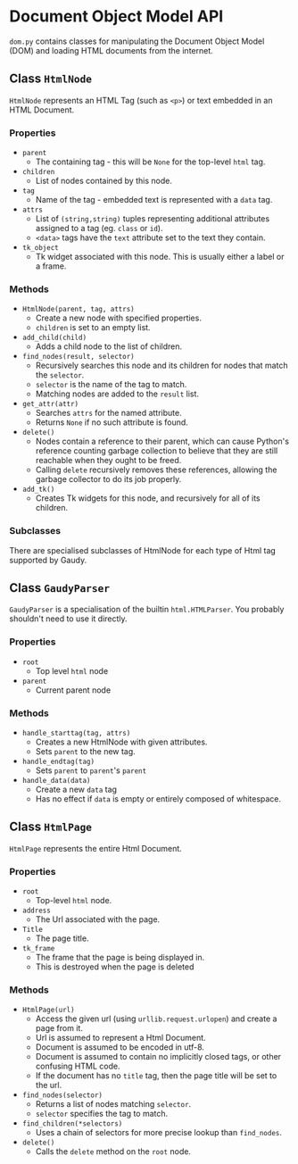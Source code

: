 # Document Object Model API

`dom.py` contains classes for manipulating the Document Object Model (DOM) and loading HTML documents from the internet.

## Class `HtmlNode`

`HtmlNode` represents an HTML Tag (such as `<p>`) or text embedded in an HTML Document.

### Properties

- `parent`
  - The containing tag - this will be `None` for the top-level `html` tag.
- `children`
  - List of nodes contained by this node.
- `tag`
  - Name of the tag - embedded text is represented with a `data` tag.
- `attrs`
  - List of `(string,string)` tuples representing additional attributes assigned to a tag (eg. `class` or `id`).
  - `<data>` tags have the `text` attribute set to the text they contain.
- `tk_object`
  - Tk widget associated with this node. This is usually either a label or a frame.

### Methods

- `HtmlNode(parent, tag, attrs)`
  - Create a new node with specified properties.
  - `children` is set to an empty list.
- `add_child(child)`
  - Adds a child node to the list of children.
- `find_nodes(result, selector)`
  - Recursively searches this node and its children for nodes that match the `selector`.
  - `selector` is the name of the tag to match.
  - Matching nodes are added to the `result` list.
- `get_attr(attr)`
  - Searches `attrs` for the named attribute.
  - Returns `None` if no such attribute is found.
- `delete()`
  - Nodes contain a reference to their parent, which can cause Python's reference counting garbage collection to believe that they are still reachable when they ought to be freed.
  - Calling `delete` recursively removes these references, allowing the garbage collector to do its job properly.
- `add_tk()`
  - Creates Tk widgets for this node, and recursively for all of its children.

### Subclasses
There are specialised subclasses of HtmlNode for each type of Html tag supported by Gaudy.

## Class `GaudyParser`

`GaudyParser` is a specialisation of the builtin `html.HTMLParser`.
You probably shouldn't need to use it directly.

### Properties

- `root`
  - Top level `html` node
- `parent`
  - Current parent node

### Methods

- `handle_starttag(tag, attrs)`
  - Creates a new HtmlNode with given attributes.
  - Sets `parent` to the new tag.
- `handle_endtag(tag)`
  - Sets `parent` to `parent`'s `parent`
- `handle_data(data)`
  - Create a new `data` tag
  - Has no effect if `data` is empty or entirely composed of whitespace.

## Class `HtmlPage`

`HtmlPage` represents the entire Html Document.

### Properties

- `root`
  - Top-level `html` node.
- `address`
  - The Url associated with the page.
- `Title`
  - The page title.
- `tk_frame`
  - The frame that the page is being displayed in.
  - This is destroyed when the page is deleted

### Methods

- `HtmlPage(url)`
  - Access the given url (using `urllib.request.urlopen`) and create a page from it.
  - Url is assumed to represent a Html Document.
  - Document is assumed to be encoded in utf-8.
  - Document is assumed to contain no implicitly closed tags, or other confusing HTML code.
  - If the document has no `title` tag, then the page title will be set to the url.
- `find_nodes(selector)`
  - Returns a list of nodes matching `selector`.
  - `selector` specifies the tag to match.
- `find_children(*selectors)`
  - Uses a chain of selectors for more precise lookup than `find_nodes`.
- `delete()`
  - Calls the `delete` method on the `root` node.
